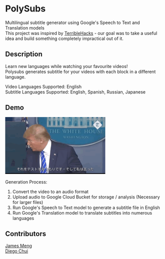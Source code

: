 # PolySubs
Multilingual subtitle generator using Google's Speech to Text and Translation models
<br /> This project was inspired by [TerribleHacks](https://terriblehack.website/) - our goal was to take a useful idea and build something  completely impractical out of it.

## Description
Learn new languages while watching your favourite videos!
<br />Polysubs generates subtitle for your videos with each block in a different language.

Video Languages Supported: English
<br /> Subtitle Languages Supported: English, Spanish, Russian, Japanese



## Demo

![Demo_Gif](demo/demo.gif)

Generation Process:
1. Convert the video to an audio format
2. Upload audio to Google Cloud Bucket for storage / analysis (Necessary for larger files)
3. Run Google's Speech to Text model to generate a subtitle file in English
4. Run Google's Translation model to translate subtitles into numerous languages

## Contributors
[James Meng](https://github.com/jmengo)
<br />
[Diego Chui](https://github.com/diegochui)
